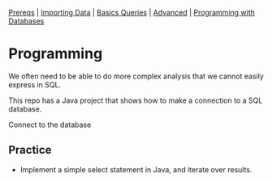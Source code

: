 [Prereqs](Prereqs.md#installing-mysql) | [Importing Data](Import.md#import) | [Basics Queries](BasicQueries.md#basic) |  [Advanced](Advanced.md#advanced) | [Programming with Databases](Programming.md#programming)

# Programming

We often need to be able to do more complex analysis that we cannot easily express in SQL.

This repo has a Java project that shows how to make a connection to a SQL database.

Connect to the database

## Practice

* Implement a simple select statement in Java, and iterate over results.
